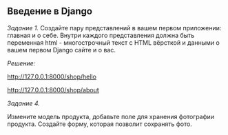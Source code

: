 ## Введение в Django

*Задание 1.*
Создайте пару представлений в вашем первом приложении: главная и о себе.
Внутри каждого представления должна быть переменная html - многострочный текст с HTML вёрсткой и данными о
вашем первом Django сайте и о вас.

*Решение:*

http://127.0.0.1:8000/shop/hello

http://127.0.0.1:8000/shop/about

*Задание 4.*

Измените модель продукта, добавьте поле для хранения фотографии продукта.
Создайте форму, которая позволит сохранять фото.
